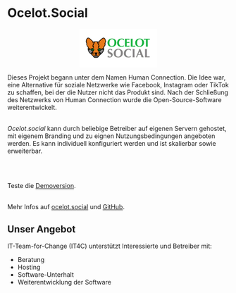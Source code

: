 # Ocelot.Social
<img src="/images/projects/ocelot.png" alt="Ocelot.social logo" width="35%" height="auto" style="display: block; margin: 0 auto">

Dieses Projekt begann unter dem Namen Human Connection.
Die Idee war, eine Alternative für soziale Netzwerke wie Facebook, Instagram oder TikTok zu schaffen, bei der die Nutzer nicht das Produkt sind.
Nach der Schließung des Netzwerks von Human Connection wurde die Open-Source-Software weiterentwickelt.  
<br/>

*Ocelot.social* kann durch beliebige Betreiber auf eigenen Servern gehostet, mit eigenem Branding und zu eignen Nutzungsbedingungen angeboten werden.
Es kann individuell konfiguriert werden und ist skalierbar sowie erweiterbar.  
<br/>

<CaptionedImage src="/images/projects/ocelot-newsfeed.png" caption="Bild: Ein Newsfeed in Ocelot.social"/>  
<br/>

Teste die [Demoversion](https://ocelot.social/de/get-started/).  
<br/>

Mehr Infos auf [ocelot.social](https://ocelot.social/de/) und [GitHub](https://github.com/Ocelot-Social-Community/Ocelot-Social).

## Unser Angebot

IT-Team-for-Change (IT4C) unterstützt Interessierte und Betreiber mit:

* Beratung
* Hosting
* Software-Unterhalt
* Weiterentwicklung der Software
